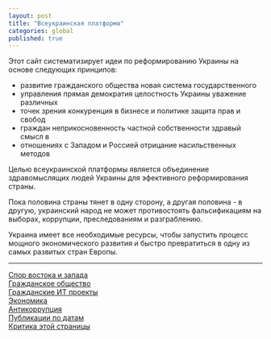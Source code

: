```yaml
---
layout: post
title: "Всеукраинская платформа"
categories: global
published: true
---
```


Этот сайт систематизирует идеи по реформированию Украины на основе следующих принципов:

 - развитие гражданского общества новая система государственного
 - управления прямая демократия целостность Украины уважение различных
 - точек зрения конкуренция в бизнесе и политике защита прав и свобод
 - граждан неприкосновенность частной собственности здравый смысл в
 - отношениях с Западом и Россией отрицание насильственных методов


Целью всеукраинской платформы является объединение здравомыслящих людей Украины для эфективного реформирования страны.

Пока половина страны тянет в одну сторону, а другая половина - в другую, украинский народ не может противостоять фальсификациям на выборах, коррупции, преследованиям и разграблению.

Украина имеет все необходимые ресурсы, чтобы запустить процесс мощного экономического развития и быстро превратиться в одну из самых развитых стран Европы.


----------

[Спор востока и запада][1]<br>
[Гражданское общество][2]<br>
[Гражданские ИТ проекты][3]<br>
[Экономика][4]<br>
[Антикоррупция][5]<br>
[Публикации по датам][6]<br>
[Критика этой страницы][7]
 


  [1]: http://uaplatform.org/global/2013/01/01/east_west.html
  [2]: #
  [3]: #
  [4]: #
  [5]: #
  [6]: http://uaplatform.org/blog.html
  [7]: #